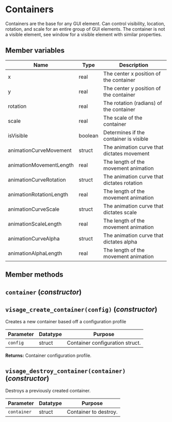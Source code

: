 # Containers
Containers are the base for any GUI element. Can control visibility, location, rotation, and scale for an entire group of GUI elements. The container is not a visible element, see window for a visible element with similar properties. <br>
## Member variables <br>
 | Name                    | Type    | Description                                |
 |-------------------------|---------|--------------------------------------------|
 | x                       | real    | The center x position of the container     |
 | y                       | real    | The center y position of the container     |
 | rotation                | real    | The rotation (radians) of the container    |
 | scale                   | real    | The scale of the container                 |
 | isVisible               | boolean | Determines if the container is visible     |
 | animationCurveMovement  | struct  | The animation curve that dictates movement |
 | animationMovementLength | real    | The length of the movement animation       |
 | animationCurveRotation  | struct  | The animation curve that dictates rotation |
 | animationRotationLength | real    | The length of the movement animation       |
 | animationCurveScale     | struct  | The animation curve that dictates scale    |
 | animationScaleLength    | real    | The length of the movement animation       |
 | animationCurveAlpha     | struct  | The animation curve that dictates alpha    |
 | animationAlphaLength    | real    | The length of the movement animation       |
## Member methods <br>

## `container` (*constructor*)

## `visage_create_container(config)` (*constructor*)
Creates a new container based off a configuration profile

| Parameter | Datatype  | Purpose |
|-----------|-----------|---------|
|`config` |struct |Container configuration struct. |

**Returns:** Container configuration profile.

## `visage_destroy_container(container)` (*constructor*)
Destroys a previously created container.

| Parameter | Datatype  | Purpose |
|-----------|-----------|---------|
|`container` |struct |Container to destroy. |
